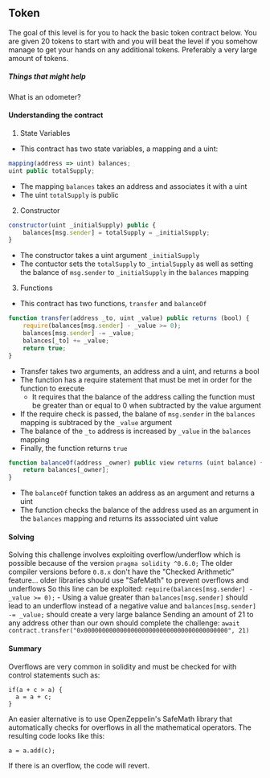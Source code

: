 ## Token
The goal of this level is for you to hack the basic token contract below.
You are given 20 tokens to start with and you will beat the level if you somehow manage to get your hands on any additional tokens. Preferably a very large amount of tokens.

##### Things that might help
What is an odometer?

#### Understanding the contract
1. State Variables
- This contract has two state variables, a mapping and a uint:
```js
mapping(address => uint) balances;
uint public totalSupply;
```
- The mapping ``balances`` takes an address and associates it with a uint
- The uint ``totalSupply`` is public

2. Constructor
```js
constructor(uint _initialSupply) public {
    balances[msg.sender] = totalSupply = _initialSupply;
}
```
- The constructor takes a uint argument ``_initialSupply``
- The contuctor sets the ``totalSupply`` to ``_intialSupply`` as well as setting the balance of ``msg.sender`` to ``_initialSupply`` in the ``balances`` mapping 

3. Functions
- This contract has two functions, ``transfer`` and ``balanceOf``
```js
function transfer(address _to, uint _value) public returns (bool) {
    require(balances[msg.sender] - _value >= 0);
    balances[msg.sender] -= _value;
    balances[_to] += _value;
    return true;
}
```
- Transfer takes two arguments, an address and a uint, and returns a bool
- The function has a require statement that must be met in order for the function to execute
    - It requires that the balance of the address calling the function must be greater than or equal to 0 when subtracted by the value argument
- If the require check is passed, the balane of ``msg.sender`` in the ``balances`` mapping is subtraced by the ``_value`` argument
- The balance of the ``_to`` address is increased by ``_value`` in the ``balances`` mapping
- Finally, the function returns ``true``

```js
function balanceOf(address _owner) public view returns (uint balance) {
    return balances[_owner];
}
```
- The ``balanceOf`` function takes an address as an argument and returns a uint
- The function checks the balance of the address used as an argument in the ``balances`` mapping and returns its asssociated uint value

#### Solving
Solving this challenge involves exploiting overflow/underflow which is possible because of the version ``pragma solidity ^0.6.0;``
The older compiler versions before ``0.8.x`` don't have the "Checked Arithmetic" feature... older libraries should use "SafeMath" to prevent overflows and underflows
So this line can be exploited: ``require(balances[msg.sender] - _value >= 0);``
    - Using a value greater than ``balances[msg.sender]`` should lead to an underflow instead of a negative value and ``balances[msg.sender] -= _value;`` should create a very large balance
Sending an amount of 21 to any address other than our own should complete the challenge: ``await contract.transfer("0x0000000000000000000000000000000000000000", 21)``

#### Summary
Overflows are very common in solidity and must be checked for with control statements such as:
```
if(a + c > a) {
  a = a + c;
}
```

An easier alternative is to use OpenZeppelin's SafeMath library that automatically checks for overflows in all the mathematical operators. The resulting code looks like this:

```
a = a.add(c);
```
If there is an overflow, the code will revert.